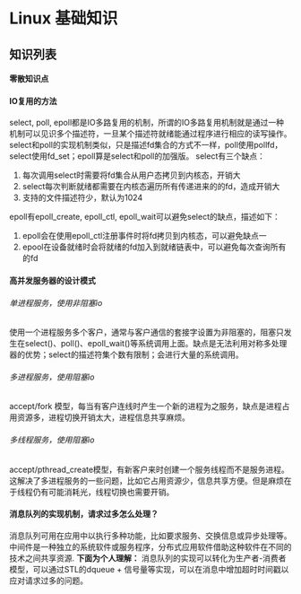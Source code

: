 Linux 基础知识
====
## 知识列表
#### 零散知识点


#### IO复用的方法
select, poll, epoll都是IO多路复用的机制，所谓的IO多路复用机制就是通过一种机制可以见识多个描述符，一旦某个描述符就绪能通过程序进行相应的读写操作。
select和poll的实现机制类似，只是描述fd集合的方式不一样，poll使用pollfd，select使用fd_set；epoll算是select和poll的加强版。
select有三个缺点：
1. 每次调用select时需要将fd集合从用户态拷贝到内核态，开销大
2. select每次判断就绪都需要在内核态遍历所有传递进来的的fd，造成开销大
3. 支持的文件描述符少，默认为1024

epoll有epoll_create, epoll_ctl, epoll_wait可以避免select的缺点，描述如下：
1. epoll会在使用epoll_ctl注册事件时将fd拷贝到内核态，可以避免缺点一
2. epool在设备就绪时会将就绪的fd加入到就绪链表中，可以避免每次查询所有的fd

#### 高并发服务器的设计模式
###### 单进程服务，使用非阻塞io
使用一个进程服务多个客户，通常与客户通信的套接字设置为非阻塞的，阻塞只发生在select()、poll()、epoll_wait()等系统调用上面。缺点是无法利用对称多处理器的优势；select的描述符集个数有限制；会进行大量的系统调用。
###### 多进程服务，使用阻塞io
accept/fork 模型，每当有客户连线时产生一个新的进程为之服务，缺点是进程占用资源多，进程切换开销太大，进程信息共享麻烦。
###### 多线程服务，使用阻塞io
accept/pthread_create模型，有新客户来时创建一个服务线程而不是服务进程。这解决了多进程服务的一些问题，比如它占用资源少，信息共享方便。但是麻烦在于线程仍有可能消耗光，线程切换也需要开销。

#### 消息队列的实现机制，请求过多怎么处理？
消息队列可用在应用中以执行多种功能，比如要求服务、交换信息或异步处理等。中间件是一种独立的系统软件或服务程序，分布式应用软件借助这种软件在不同的技术之间共享资源.
**下面为个人理解：**
消息队列的实现可以转化为生产者-消费者模型，可以通过STL的dqueue + 信号量等实现，可以在消息中增加超时时间戳以应对请求过多的问题。
